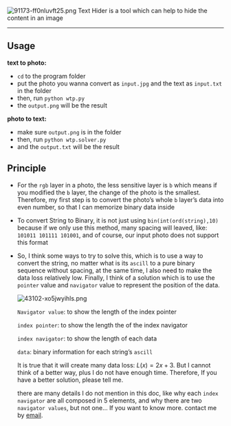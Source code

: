 ![91173-ff0nluvft25.png](https://cdn-1257758577.cos.ap-chengdu.myqcloud.com/2019/06/21/1561101535.png)
Text Hider is a tool which can help to hide the content in an image

------

## Usage

**text to photo:**

- `cd` to the program folder
- put the photo you wanna convert as `input.jpg` and the text as `input.txt` in the folder
- then, run `python wtp.py`
- the `output.png` will be the result

**photo to text:**

- make sure `output.png` is in the folder
- then, run `python wtp.solver.py` 
- and the `output.txt` will be the result

## Principle

- For the `rgb` layer in a photo, the less sensitive layer is `b` which means if you modified the `b` layer, the change of the photo is the smallest. Therefore, my first step is to convert the photo’s whole `b` layer’s data into even number, so that I can memorize  binary data inside

- To convert String to Binary, it is not just using `bin(int(ord(string),10)` because if we only use this method, many spacing will leaved, like: `101011 101111 101001`, and of course, our input photo does not support this format  

- So, I think some ways to try to solve this, which is to use a way to convert the string, no matter what is its `ascill` to a pure binary sequence without spacing, at the same time, I also need to make the data loss relatively low. Finally, I think of a solution which is to use the `pointer` value and `navigator` value to represent the position of the data. 

  ![43102-xo5jwyihls.png](https://cdn-1257758577.cos.ap-chengdu.myqcloud.com/2019/06/21/1561101546.png)

  `Navigator value`: to show the length of the index pointer

  `index pointer`: to show the length the of the index navigator

  `index navigator`: to show the length of each data

  `data`: binary information for each string’s `ascill`

  It is true that it will create many data loss:  $L(x) = 2x + 3$. But I cannot think of a better way, plus I do not have enough time. Therefore, If you have a better solution, please tell me.

  there are many details I do not mention in this doc, like why each `index navigator` are all composed in 5 elements, and why there are two `navigator values`, but not one... If you want to know more. contact me by [email](mailto://p@hty.email).